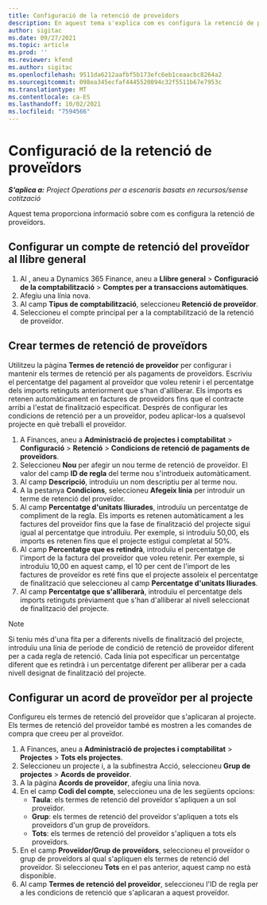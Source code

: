```yaml
---
title: Configuració de la retenció de proveïdors
description: En aquest tema s'explica com es configura la retenció de proveïdors.
author: sigitac
ms.date: 09/27/2021
ms.topic: article
ms.prod: ''
ms.reviewer: kfend
ms.author: sigitac
ms.openlocfilehash: 9511da6212aafbf5b173efc6eb1ceaacbc8264a2
ms.sourcegitcommit: 098ea345ecfaf4445520094c32f5511b67e7953c
ms.translationtype: MT
ms.contentlocale: ca-ES
ms.lasthandoff: 10/02/2021
ms.locfileid: "7594566"
---
```

# <a name="set-up-vendor-retention"></a>Configuració de la retenció de proveïdors

_**S'aplica a:** Project Operations per a escenaris basats en recursos/sense cotització_

Aquest tema proporciona informació sobre com es configura la retenció de proveïdors.

## <a name="set-up-a-vendor-retention-account-in-general-ledger"></a>Configurar un compte de retenció del proveïdor al llibre general

1. Al , aneu a Dynamics 365 Finance, aneu a **Llibre general** > **Configuració de la comptabilització** > **Comptes per a transaccions automàtiques**.
2. Afegiu una línia nova.
3. Al camp **Tipus de comptabilització**, seleccioneu **Retenció de proveïdor**.
4. Seleccioneu el compte principal per a la comptabilització de la retenció de proveïdor.

## <a name="create-vendor-retention-terms"></a>Crear termes de retenció de proveïdors

Utilitzeu la pàgina **Termes de retenció de proveïdor** per configurar i mantenir els termes de retenció per als pagaments de proveïdors. Escriviu el percentatge del pagament al proveïdor que voleu retenir i el percentatge dels imports retinguts anteriorment que s'han d'alliberar. Els imports es retenen automàticament en factures de proveïdors fins que el contracte arribi a l'estat de finalització especificat. Després de configurar les condicions de retenció per a un proveïdor, podeu aplicar-los a qualsevol projecte en què treballi el proveïdor.

1. A Finances, aneu a **Administració de projectes i comptabilitat** > **Configuració** > **Retenció** > **Condicions de retenció de pagaments de proveïdors**.
2. Seleccioneu **Nou** per afegir un nou terme de retenció de proveïdor. El valor del camp **ID de regla** del terme nou s'introdueix automàticament. 
3. Al camp **Descripció**, introduïu un nom descriptiu per al terme nou.
4. A la pestanya **Condicions**, seleccioneu **Afegeix línia** per introduir un terme de retenció del proveïdor.
5. Al camp **Percentatge d'unitats lliurades**, introduïu un percentatge de compliment de la regla. Els imports es retenen automàticament a les factures del proveïdor fins que la fase de finalització del projecte sigui igual al percentatge que introduïu. Per exemple, si introduïu 50,00, els imports es retenen fins que el projecte estigui completat al 50%.
6. Al camp **Percentatge que es retindrà**, introduïu el percentatge de l'import de la factura del proveïdor que voleu retenir. Per exemple, si introduïu 10,00 en aquest camp, el 10 per cent de l'import de les factures de proveïdor es reté fins que el projecte assoleix el percentatge de finalització que seleccioneu al camp **Percentatge d'unitats lliurades**.
7. Al camp **Percentatge que s'alliberarà**, introduïu el percentatge dels imports retinguts prèviament que s'han d'alliberar al nivell seleccionat de finalització del projecte.

> [!NOTE]
> Si teniu més d'una fita per a diferents nivells de finalització del projecte, introduïu una línia de període de condició de retenció de proveïdor diferent per a cada regla de retenció. Cada línia pot especificar un percentatge diferent que es retindrà i un percentatge diferent per alliberar per a cada nivell designat de finalització del projecte.

## <a name="set-up-a-vendor-agreement-for-the-project"></a>Configurar un acord de proveïdor per al projecte

Configureu els termes de retenció del proveïdor que s'aplicaran al projecte. Els termes de retenció del proveïdor també es mostren a les comandes de compra que creeu per al proveïdor.

1. A Finances, aneu a **Administració de projectes i comptabilitat** > **Projectes** > **Tots els projectes**. 
2. Seleccioneu un projecte i, a la subfinestra Acció, seleccioneu **Grup de projectes** > **Acords de proveïdor**.
3. A la pàgina **Acords de proveïdor**, afegiu una línia nova.
4. En el camp **Codi del compte**, seleccioneu una de les següents opcions:
   - **Taula**: els termes de retenció del proveïdor s'apliquen a un sol proveïdor.
   - **Grup**: els termes de retenció del proveïdor s'apliquen a tots els proveïdors d'un grup de proveïdors.
   - **Tots**: els termes de retenció del proveïdor s'apliquen a tots els proveïdors.
5. En el camp **Proveïdor/Grup de proveïdors**, seleccioneu el proveïdor o grup de proveïdors al qual s'apliquen els termes de retenció del proveïdor. Si seleccioneu **Tots** en el pas anterior, aquest camp no està disponible.
6. Al camp **Termes de retenció del proveïdor**, seleccioneu l'ID de regla per a les condicions de retenció que s'aplicaran a aquest proveïdor.

